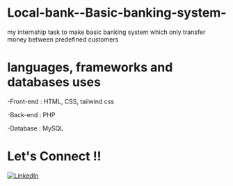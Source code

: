 # Local-bank--Basic-banking-system-
 my internship task to make basic banking system which only transfer money between predefined customers

# languages, frameworks and databases uses
 -Front-end : HTML, CSS, tailwind css
 
 -Back-end : PHP
 
 -Database : MySQL
 

# Let's Connect !!
 [<img alt="LinkedIn" src="https://img.shields.io/badge/linkedin-%230077B5.svg?style=for-the-badge&logo=linkedin&logoColor=white"/>](https://www.linkedin.com/in/bhut-meet-6b63241a0/)
